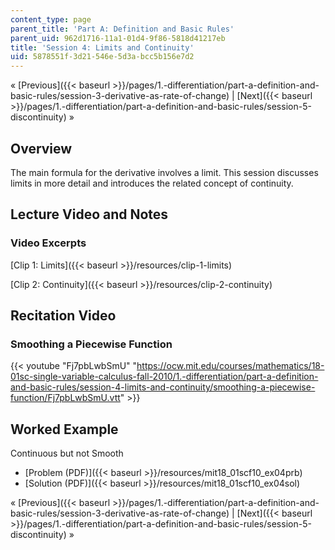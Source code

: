 ```yaml
---
content_type: page
parent_title: 'Part A: Definition and Basic Rules'
parent_uid: 962d1716-11a1-01d4-9f86-5818d41217eb
title: 'Session 4: Limits and Continuity'
uid: 5878551f-3d21-546e-5d3a-bcc5b156e7d2
---
```


« [Previous]({{< baseurl >}}/pages/1.-differentiation/part-a-definition-and-basic-rules/session-3-derivative-as-rate-of-change) | [Next]({{< baseurl >}}/pages/1.-differentiation/part-a-definition-and-basic-rules/session-5-discontinuity) »

Overview
--------

The main formula for the derivative involves a limit. This session discusses limits in more detail and introduces the related concept of continuity.

Lecture Video and Notes
-----------------------

### Video Excerpts

[Clip 1: Limits]({{< baseurl >}}/resources/clip-1-limits)

[Clip 2: Continuity]({{< baseurl >}}/resources/clip-2-continuity)

Recitation Video
----------------

### Smoothing a Piecewise Function

{{< youtube "Fj7pbLwbSmU" "https://ocw.mit.edu/courses/mathematics/18-01sc-single-variable-calculus-fall-2010/1.-differentiation/part-a-definition-and-basic-rules/session-4-limits-and-continuity/smoothing-a-piecewise-function/Fj7pbLwbSmU.vtt" >}}

Worked Example
--------------

Continuous but not Smooth

*   [Problem (PDF)]({{< baseurl >}}/resources/mit18_01scf10_ex04prb)
*   [Solution (PDF)]({{< baseurl >}}/resources/mit18_01scf10_ex04sol)

« [Previous]({{< baseurl >}}/pages/1.-differentiation/part-a-definition-and-basic-rules/session-3-derivative-as-rate-of-change) | [Next]({{< baseurl >}}/pages/1.-differentiation/part-a-definition-and-basic-rules/session-5-discontinuity) »